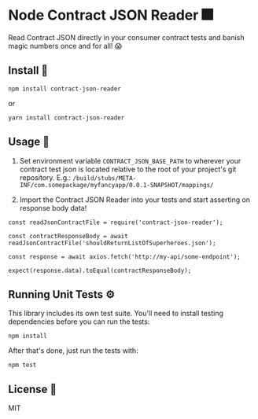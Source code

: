 # Node Contract JSON Reader 🎆

Read Contract JSON directly in your consumer contract tests and banish magic numbers once and for all! 😱

## Install 🚚

```$xslt
npm install contract-json-reader
```

or

```$xslt
yarn install contract-json-reader
```

## Usage 🤹

1. Set environment variable ```CONTRACT_JSON_BASE_PATH``` to wherever your contract test json is located relative to the root of your project's git repository. 
E.g.: ```/build/stubs/META-INF/com.somepackage/myfancyapp/0.0.1-SNAPSHOT/mappings/```

2. Import the Contract JSON Reader into your tests and start asserting on response body data!
```$xslt
const readJsonContractFile = require('contract-json-reader');

const contractResponseBody = await readJsonContractFile('shouldReturnListOfSuperheroes.json');

const response = await axios.fetch('http://my-api/some-endpoint');

expect(response.data).toEqual(contractResponseBody);
```

## Running Unit Tests ⚙

This library includes its own test suite.
You'll need to install testing dependencies before you can run the tests:
```$xslt
npm install
```

After that's done, just run the tests with:
```$xslt
npm test
```

## License 📃
MIT
